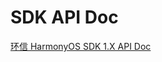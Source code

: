 # SDK API Doc

<Toc />

[环信 HarmonyOS SDK 1.X API Doc](https://sdkdocs.easemob.com/apidoc/harmony/chat3.0/index.html)
